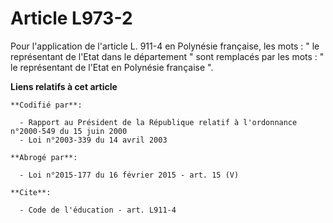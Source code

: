 # Article L973-2

Pour l'application de l'article L. 911-4 en Polynésie française, les mots : " le représentant de l'Etat dans le département "
sont remplacés par les mots : " le représentant de l'Etat en Polynésie française ".

**Liens relatifs à cet article**

	**Codifié par**:

	  - Rapport au Président de la République relatif à l'ordonnance n°2000-549 du 15 juin 2000
	  - Loi n°2003-339 du 14 avril 2003

	**Abrogé par**:

	  - Loi n°2015-177 du 16 février 2015 - art. 15 (V)

	**Cite**:

	  - Code de l'éducation - art. L911-4
